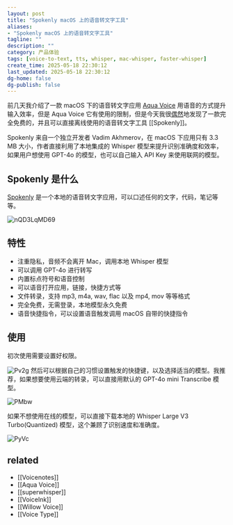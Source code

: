 ```yaml
---
layout: post
title: "Spokenly macOS 上的语音转文字工具"
aliases:
- "Spokenly macOS 上的语音转文字工具"
tagline: ""
description: ""
category: 产品体验
tags: [voice-to-text, tts, whisper, mac-whisper, faster-whisper]
create_time: 2025-05-18 22:30:12
last_updated: 2025-05-18 22:30:12
dg-home: false
dg-publish: false
---
```


前几天我介绍了一款 macOS 下的语音转文字应用 [Aqua Voice](https://blog.einverne.info/post/2025/05/aqua-voice-voice-to-text.html) 用语音的方式提升输入效率，但是 Aqua Voice 它有使用的限制，但是今天我很[偶然](https://www.reddit.com/r/macapps/comments/1kfffhc/spokenly_tiny_29mb_voice_dictation_with_ondevice/)地发现了一款完全免费的，并且可以直接离线使用的语音转文字工具 [[Spokenly]]。

Spokenly 来自一个独立开发者 Vadim Akhmerov，在 macOS 下应用只有 3.3 MB 大小，作者直接利用了本地集成的 Whisper 模型来提升识别准确度和效率，如果用户想使用 GPT-4o 的模型，也可以自己输入 API Key 来使用联网的模型。

## Spokenly 是什么

[Spokenly](https://spokenly.app) 是一个本地的语音转文字应用，可以口述任何的文字，代码，笔记等等。

![nQD3LqMD69](https://pic.einverne.info/images/nQD3LqMD69.png)

## 特性

- 注重隐私，音频不会离开 Mac，调用本地 Whisper 模型
- 可以调用 GPT-4o 进行转写
- 内置标点符号和语音控制
- 可以语音打开应用，链接，快捷方式等
- 文件转录，支持 mp3, m4a, wav, flac 以及 mp4, mov 等等格式
- 完全免费，无需登录，本地模型永久免费
- 语音快捷指令，可以设置语音触发调用 macOS 自带的快捷指令

## 使用

初次使用需要设置好权限。

![Pv2g](https://photo.einverne.info/images/2025/05/19/Pv2g.png)
然后可以根据自己的习惯设置触发的快捷键，以及选择适当的模型。我推荐，如果想要使用云端的转录，可以直接用默认的 GPT-4o mini Transcribe 模型。

![PMbw](https://photo.einverne.info/images/2025/05/19/PMbw.png)

如果不想使用在线的模型，可以直接下载本地的 Whisper Large V3 Turbo(Quantized) 模型，这个兼顾了识别速度和准确度。

![PyVc](https://photo.einverne.info/images/2025/05/19/PyVc.png)

## related

- [[Voicenotes]]
- [[Aqua Voice]]
- [[superwhisper]]
- [[VoiceInk]]
- [[Willow Voice]]
- [[Voice Type]]
